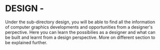 # DESIGN - 
Under the sub-directory design, you will be able to find all the information of computer graphics developments and opportunities from a designer's perpective. Here you can learn the possibilies as a designer and what can be built and learnt from a design perspective. More on different section to be explained further.
